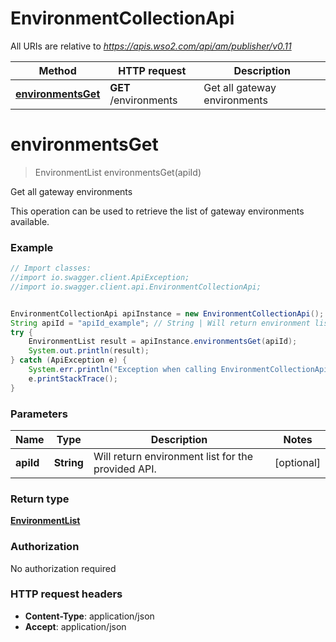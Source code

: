 # EnvironmentCollectionApi

All URIs are relative to *https://apis.wso2.com/api/am/publisher/v0.11*

Method | HTTP request | Description
------------- | ------------- | -------------
[**environmentsGet**](EnvironmentCollectionApi.md#environmentsGet) | **GET** /environments | Get all gateway environments


<a name="environmentsGet"></a>
# **environmentsGet**
> EnvironmentList environmentsGet(apiId)

Get all gateway environments

This operation can be used to retrieve the list of gateway environments available. 

### Example
```java
// Import classes:
//import io.swagger.client.ApiException;
//import io.swagger.client.api.EnvironmentCollectionApi;


EnvironmentCollectionApi apiInstance = new EnvironmentCollectionApi();
String apiId = "apiId_example"; // String | Will return environment list for the provided API. 
try {
    EnvironmentList result = apiInstance.environmentsGet(apiId);
    System.out.println(result);
} catch (ApiException e) {
    System.err.println("Exception when calling EnvironmentCollectionApi#environmentsGet");
    e.printStackTrace();
}
```

### Parameters

Name | Type | Description  | Notes
------------- | ------------- | ------------- | -------------
 **apiId** | **String**| Will return environment list for the provided API.  | [optional]

### Return type

[**EnvironmentList**](EnvironmentList.md)

### Authorization

No authorization required

### HTTP request headers

 - **Content-Type**: application/json
 - **Accept**: application/json

